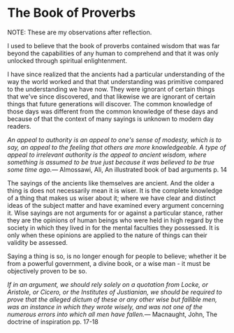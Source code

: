 The Book of Proverbs
====================

NOTE: These are my observations after reflection.

I used to believe that the book of proverbs contained wisdom that was far beyond the capabilities of any human to comprehend and that it was only unlocked through spiritual enlightenment.

I have since realized that the ancients had a particular understanding of the way the world worked and that that understanding was primitive compared to the understanding we have now. They were ignorant of certain things that we've since discovered, and that likewise we are ignorant of certain things that future generations will discover. The common knowledge of those days was different from the common knowledge of these days and because of that the context of many sayings is unknown to modern day readers.

<quote><cite>An appeal to authority is an appeal to one's sense of modesty, which is to say, an appeal to the feeling that others are more knowledgeable. A type of appeal to irrelevant authority is the appeal to ancient wisdom, where something is assumed to be true just because it was believed to be true some time ago.</cite><span>— <author>Almossawi, Ali</author>, <book>An illustrated book of bad arguments p. 14</book></span></quote>

The sayings of the ancients like themselves are ancient. And the older a thing is does not necessarily mean it is wiser. It is the complete knowledge of a thing that makes us wiser about it; where we have clear and distinct ideas of the subject matter and have examined every argument concerning it. Wise sayings are not arguments for or against a particular stance, rather they are the opinions of human beings who were held in high regard by the society in which they lived in for the mental faculties they possessed. It is only when these opinions are applied to the nature of things can their validity be assessed.

Saying a thing is so, is no longer enough for people to believe; whether it be from a powerful government, a divine book, or a wise man - it must be objectively proven to be so.

<quote><cite>If in an argument, we should rely solely on a quotation from Locke, or Aristole, or Cicero, or the Institutes of Justianian, we should be required to prove that the alleged dictum of these or any other wise but fallible men, was an instance in which they wrote wisely, and was not one of the numerous errors into which all men have fallen.</cite><span>— <author>Macnaught, John</author>, <book>The doctrine of inspiration pp. 17-18</book></span></quote>
